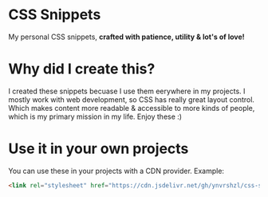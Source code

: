 # CSS Snippets
My personal CSS snippets, **crafted with patience, utility & lot's of love!**


# Why did I create this?
I created these snippets becuase I use them eerywhere in my projects. I mostly work with web development, so CSS has really great layout control. Which makes content more readable & accessible to more kinds of people, which is my primary  mission in my life. Enjoy these :)

# Use it in your own projects
You can use these in your projects with a CDN provider. Example:
```html
<link rel="stylesheet" href="https://cdn.jsdelivr.net/gh/ynvrshzl/css-snippets/main.css">
```